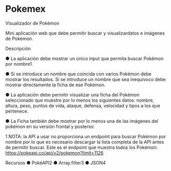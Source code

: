 # Pokemex

Visualizador de Pokémon

Mini aplicación web que debe permitir buscar y visualizardatos e imágenes de Pokémon.

Descripción


● La aplicación debe mostrar un único input que permita buscar
Pokémon por nombre1.

● Si se introduce un nombre que coincida con varios Pokémon debe
mostrar los resultados. Si se introduce un nombre que sea
inequívoco debe mostrar directamente la ficha de ese Pokémon.

● La aplicación debe permitir visualizar una ficha del Pokémon
seleccionado que muestre por lo menos los siguientes datos:
nombre, altura, peso, puntos de vida, ataque, defensa, velocidad y
tipos a los que pertenece.

● La Ficha también debe mostrar por lo menos una de las imágenes
del pokémon en su versión frontal y posterior.


1 NOTA: la API a usar no proporciona un endpoint para buscar Pokémon por nombre
por lo que es necesario descargar la lista completa de la API antes de permitir
buscar. Este es el endpoint que muestra todos los Pokémon:
https://pokeapi.co/api/v2/pokemon?limit=1126


Recursos
● PokéAPI2
● Array.filter3
● JSON4
